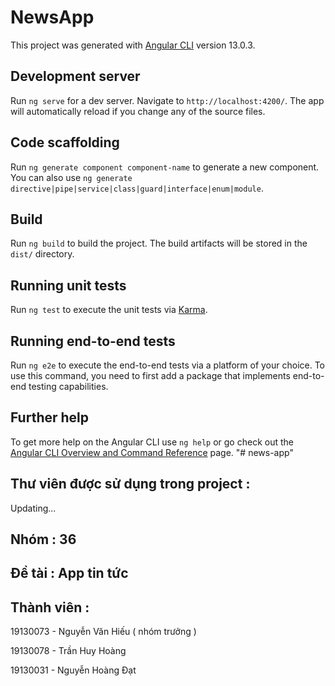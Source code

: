 # NewsApp

This project was generated with [Angular CLI](https://github.com/angular/angular-cli) version 13.0.3.

## Development server

Run `ng serve` for a dev server. Navigate to `http://localhost:4200/`. The app will automatically reload if you change any of the source files.

## Code scaffolding

Run `ng generate component component-name` to generate a new component. You can also use `ng generate directive|pipe|service|class|guard|interface|enum|module`.

## Build

Run `ng build` to build the project. The build artifacts will be stored in the `dist/` directory.

## Running unit tests

Run `ng test` to execute the unit tests via [Karma](https://karma-runner.github.io).

## Running end-to-end tests

Run `ng e2e` to execute the end-to-end tests via a platform of your choice. To use this command, you need to first add a package that implements end-to-end testing capabilities.

## Further help

To get more help on the Angular CLI use `ng help` or go check out the [Angular CLI Overview and Command Reference](https://angular.io/cli) page.
"# news-app" 

## Thư viên được sử dụng trong project :
<p>Updating...</p>

## Nhóm : 36
## Đề tài : App tin tức
## Thành viên :
<p>19130073 - Nguyễn Văn Hiếu ( nhóm trưởng )</p>
<p>19130078 - Trần Huy Hoàng</p>
<p>19130031 - Nguyễn Hoàng Đạt</p>
